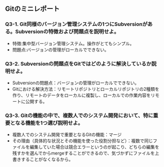 ## Gitのミニレポート
### Q3-1. Git同様のバージョン管理システムの1つにSubversionがある。Subversionの特徴および問題点を説明せよ。
* 特徴:集中型バージョン管理システム。操作がとてもシンプル。
* 問題点:バージョンの管理がローカルでできない。
### Q3-2. Subversionの問題点をGitではどのように解決しているか説明せよ。
* Subversionの問題点：バージョンの管理がローカルでできない。
* Gitにおける解決方法：リモートリポジトリとローカルリポジトリの2種類を作り、リモートのデータをローカルに複製し、ローカルでの作業内容をリモートに公開する。
### Q3-3. Gitの機能の中で、複数人でのシステム開発において、特に重要となる機能を1つ選び説明せよ。
* 複数人でのシステム開発で重要となるGitの機能：マージ
* その理由（具体的な状況とその機能を使った役割分担など）：複数で同じファイルを編集していた場合は競合エラーというのが起こり、どちらの編集を残すかを選んでからmergeすることができるので、気づかずにファイルを上書きすることがなくなるから。
